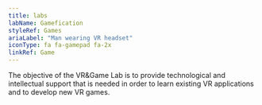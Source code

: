 ```yaml
---
title: labs
labName: Gamefication
styleRef: Games
ariaLabel: "Man wearing VR headset"
iconType: fa fa-gamepad fa-2x
linkRef: Game
---
```

The objective of the VR&Game Lab is to provide technological and intellectual support that is needed in order to learn existing VR applications and to develop new VR games.